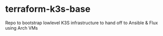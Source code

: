 # terraform-k3s-base
Repo to bootstrap lowlevel K3S infrastructure to hand off to Ansible &amp; Flux using Arch VMs
